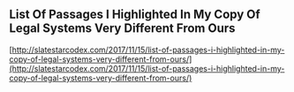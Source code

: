 ## List Of Passages I Highlighted In My Copy Of Legal Systems Very Different From Ours
  
  [http://slatestarcodex.com/2017/11/15/list-of-passages-i-highlighted-in-my-copy-of-legal-systems-very-different-from-ours/](http://slatestarcodex.com/2017/11/15/list-of-passages-i-highlighted-in-my-copy-of-legal-systems-very-different-from-ours/)